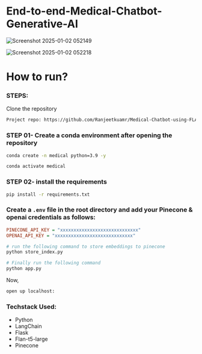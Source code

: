 # End-to-end-Medical-Chatbot-Generative-AI

![Screenshot 2025-01-02 052149](https://github.com/user-attachments/assets/01827be4-0f47-401d-865d-6786e386b4c4)

![Screenshot 2025-01-02 052218](https://github.com/user-attachments/assets/1da38803-dd73-4771-a6e4-2fcab2ce9f74)



# How to run?
### STEPS:

Clone the repository

```bash
Project repo: https://github.com/Ranjeetkuamr/Medical-Chatbot-using-FLAN-T5-Large
```
### STEP 01- Create a conda environment after opening the repository

```bash
conda create -n medical python=3.9 -y
```

```bash
conda activate medical
```


### STEP 02- install the requirements
```bash
pip install -r requirements.txt
```


### Create a `.env` file in the root directory and add your Pinecone & openai credentials as follows:

```ini
PINECONE_API_KEY = "xxxxxxxxxxxxxxxxxxxxxxxxxxxxx"
OPENAI_API_KEY = "xxxxxxxxxxxxxxxxxxxxxxxxxxxxx"
```


```bash
# run the following command to store embeddings to pinecone
python store_index.py
```

```bash
# Finally run the following command
python app.py
```

Now,
```bash
open up localhost:
```


### Techstack Used:

- Python
- LangChain
- Flask
- Flan-t5-large
- Pinecone

